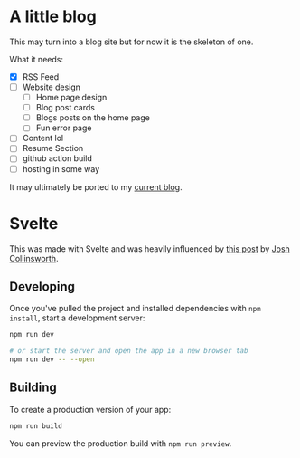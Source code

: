 # A little blog

This may turn into a blog site but for now it is the skeleton of one.

What it needs:
- [x] RSS Feed
- [ ] Website design
    + [ ] Home page design
    + [ ] Blog post cards
    + [ ] Blogs posts on the home page
    + [ ] Fun error page
- [ ] Content lol
- [ ] Resume Section
- [ ] github action build
- [ ] hosting in some way

It may ultimately be ported to my [current blog](https://ajone239.github.io).

# Svelte

This was made with Svelte and was heavily influenced by [this post](https://joshcollinsworth.com/blog/build-static-sveltekit-markdown-blog) by [Josh Collinsworth](https://joshcollinsworth.com/about-me).
## Developing

Once you've pulled the project and installed dependencies with `npm install`, start a development server:

```bash
npm run dev

# or start the server and open the app in a new browser tab
npm run dev -- --open
```

## Building

To create a production version of your app:

```bash
npm run build
```

You can preview the production build with `npm run preview`.
